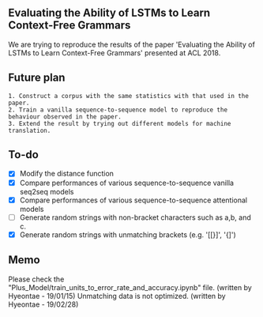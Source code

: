 ## Evaluating the Ability of LSTMs to Learn Context-Free Grammars

We are trying to reproduce the results of the paper 'Evaluating the Ability of LSTMs to Learn Context-Free Grammars' presented at ACL 2018.


## Future plan

    1. Construct a corpus with the same statistics with that used in the paper.
    2. Train a vanilla sequence-to-sequence model to reproduce the behaviour observed in the paper.
    3. Extend the result by trying out different models for machine translation.

## To-do
 - [X] Modify the distance function
 - [X] Compare performances of various sequence-to-sequence vanilla seq2seq models
 - [X] Compare performances of various sequence-to-sequence attentional models
 - [ ] Generate random strings with non-bracket characters such as a,b, and c.
 - [X] Generate random strings with unmatching brackets (e.g. '[[}]', '{]')
 
## Memo
Please check the "Plus_Model/train_units_to_error_rate_and_accuracy.ipynb" file. (written by Hyeontae - 19/01/15)
Unmatching data is not optimized. (written by Hyeontae - 19/02/28)
